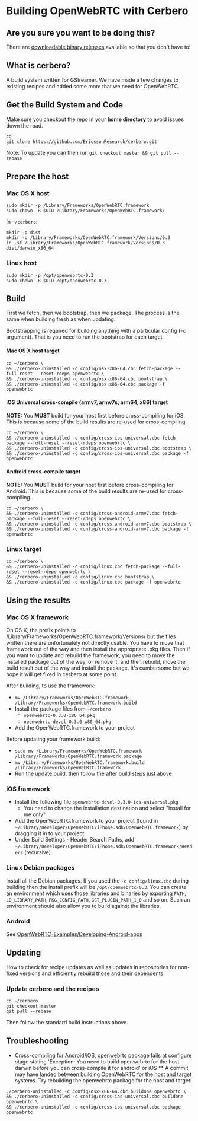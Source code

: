 # Building OpenWebRTC with Cerbero

## Are you sure you want to be doing this?

There are [downloadable binary releases](https://github.com/EricssonResearch/openwebrtc/releases) available so that you don't have to!

## What is cerbero?

A build system written for GStreamer. We have made a few changes to existing recipes and added some more that we need for OpenWebRTC.

## Get the Build System and Code
Make sure you checkout the repo in your **home directory** to avoid issues down the road.

    cd
    git clone https://github.com/EricssonResearch/cerbero.git

Note: To update you can then run `git checkout master && git pull --rebase`

## Prepare the host

### Mac OS X host

    sudo mkdir -p /Library/Frameworks/OpenWebRTC.framework
    sudo chown -R $UID /Library/Frameworks/OpenWebRTC.framework/

In `~/cerbero`:

    mkdir -p dist
    mkdir -p /Library/Frameworks/OpenWebRTC.framework/Versions/0.3
    ln -sf /Library/Frameworks/OpenWebRTC.framework/Versions/0.3 dist/darwin_x86_64

### Linux host

    sudo mkdir -p /opt/openwebrtc-0.3
    sudo chown -R $UID /opt/openwebrtc-0.3


## Build

First we fetch, then we bootstrap, then we package. The process is the same when building fresh as when updating.

Bootstrapping is required for building anything with a particular config (-c argument). That is you need to run the bootstrap for each target.

#### Mac OS X host target

    cd ~/cerbero \
    && ./cerbero-uninstalled -c config/osx-x86-64.cbc fetch-package --full-reset --reset-rdeps openwebrtc \
    && ./cerbero-uninstalled -c config/osx-x86-64.cbc bootstrap \
    && ./cerbero-uninstalled -c config/osx-x86-64.cbc package -f openwebrtc

#### iOS Universal cross-compile (armv7, armv7s, arm64, x86) target

**NOTE:** You **MUST** build for your host first before cross-compiling for iOS. This is because some of the build results are re-used for cross-compiling.

    cd ~/cerbero \
    && ./cerbero-uninstalled -c config/cross-ios-universal.cbc fetch-package --full-reset --reset-rdeps openwebrtc \
    && ./cerbero-uninstalled -c config/cross-ios-universal.cbc bootstrap \
    && ./cerbero-uninstalled -c config/cross-ios-universal.cbc package -f openwebrtc

#### Android cross-compile target

**NOTE:** You **MUST** build for your host first before cross-compiling for Android. This is because some of the build results are re-used for cross-compiling.

    cd ~/cerbero \
    && ./cerbero-uninstalled -c config/cross-android-armv7.cbc fetch-package --full-reset --reset-rdeps openwebrtc \
    && ./cerbero-uninstalled -c config/cross-android-armv7.cbc bootstrap \
    && ./cerbero-uninstalled -c config/cross-android-armv7.cbc package -f openwebrtc

### Linux target

    cd ~/cerbero \
    && ./cerbero-uninstalled -c config/linux.cbc fetch-package --full-reset --reset-rdeps openwebrtc \
    && ./cerbero-uninstalled -c config/linux.cbc bootstrap \
    && ./cerbero-uninstalled -c config/linux.cbc package -f openwebrtc

## Using the results

### Mac OS X framework

On OS X, the prefix points to /Library/Frameworks/OpenWebRTC.framework/Versions/<version> but the files written there are unfortunately not directly usable. You have to move that framework out of the way and then install the appropriate .pkg files. Then if you want to update and rebuild the framework, you need to move the installed package out of the way, or remove it, and then rebuild, move the build result out of the way and install the package. It's cumbersome but we hope it will get fixed in cerbero at some point.

After building, to use the framework:
* `mv /Library/Frameworks/OpenWebRTC.framework /Library/Frameworks/OpenWebRTC.framework.build`
* Install the package files from `~/cerbero`
  * `openwebrtc-0.3.0-x86_64.pkg`
  * `openwebrtc-devel-0.3.0-x86_64.pkg`
* Add the OpenWebRTC.framework to your project

Before updating your framework build:
* `sudo mv /Library/Frameworks/OpenWebRTC.framework /Library/Frameworks/OpenWebRTC.framework.package`
* `mv /Library/Frameworks/OpenWebRTC.framework.build /Library/Frameworks/OpenWebRTC.framework`
* Run the update build, then follow the after build steps just above

### iOS framework
* Install the following file `openwebrtc-devel-0.3.0-ios-universal.pkg`
  * You need to change the installation destination and select "Install for me only"
* Add the OpenWebRTC.framework to your project (found in `~/Library/Developer/OpenWebRTC/iPhone.sdk/OpenWebRTC.framework`) by dragging it in to your project.
* Under Build Settings - Header Search Paths, add `~/Library/Developer/OpenWebRTC/iPhone.sdk/OpenWebRTC.framework/Headers` (recursive)

### Linux Debian packages

Install all the Debian packages. If you used the `-c config/linux.cbc` during building then the install prefix will be `/opt/openwebrtc-0.3`. You can create an environment which uses those libraries and binaries by exporting `PATH`, `LD_LIBRARY_PATH`, `PKG_CONFIG_PATH`, `GST_PLUGIN_PATH_1_0` and so on. Such an environment should also allow you to build against the libraries.

### Android

See [OpenWebRTC-Examples/Developing-Android-apps](https://github.com/EricssonResearch/openwebrtc-examples/wiki/Developing-Android-apps)

## Updating

How to check for recipe updates as well as updates in repositories for non-fixed versions and efficiently rebuild those and their dependents.

### Update cerbero and the recipes

    cd ~/cerbero
    git checkout master
    git pull --rebase

Then follow the standard build instructions above.

## Troubleshooting

* Cross-compiling for Android/iOS, openwebrtc package fails at configure stage stating 'Exception: You need to build openwebrtc for the host darwin before you can cross-compile it for android' or iOS
** A commit may have landed between building OpenWebRTC for the host and target systems. Try rebuilding the openwebrtc package for the host and target:
```
./cerbero-uninstalled -c config/osx-x86-64.cbc buildone openwebrtc \
&& ./cerbero-uninstalled -c config/cross-ios-universal.cbc buildone openwebrtc \
&& ./cerbero-uninstalled -c config/cross-ios-universal.cbc package openwebrtc
```